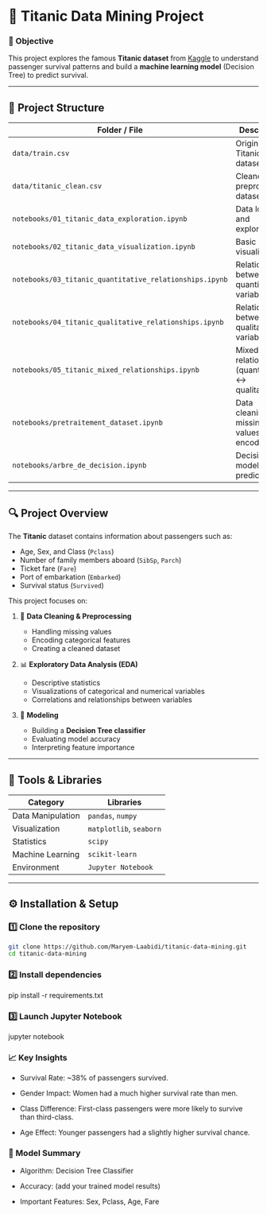 # 🚢 Titanic Data Mining Project

### 🎯 Objective
This project explores the famous **Titanic dataset** from [Kaggle](https://www.kaggle.com/c/titanic) to understand passenger survival patterns and build a **machine learning model** (Decision Tree) to predict survival.

---

## 📂 Project Structure

| Folder / File                                           | Description                                      |
| ------------------------------------------------------- | ------------------------------------------------ |
| `data/train.csv`                                        | Original Titanic dataset                         |
| `data/titanic_clean.csv`                                | Cleaned and preprocessed dataset                 |
| `notebooks/01_titanic_data_exploration.ipynb`           | Data loading and exploration                     |
| `notebooks/02_titanic_data_visualization.ipynb`         | Basic visualizations                             |
| `notebooks/03_titanic_quantitative_relationships.ipynb` | Relationships between quantitative variables     |
| `notebooks/04_titanic_qualitative_relationships.ipynb`  | Relationships between qualitative variables      |
| `notebooks/05_titanic_mixed_relationships.ipynb`        | Mixed relationships (quantitative ↔ qualitative) |
| `notebooks/pretraitement_dataset.ipynb`                 | Data cleaning, missing values, encoding          |
| `notebooks/arbre_de_decision.ipynb`                     | Decision Tree model and prediction               |


---

## 🔍 Project Overview

The **Titanic** dataset contains information about passengers such as:
- Age, Sex, and Class (`Pclass`)
- Number of family members aboard (`SibSp`, `Parch`)
- Ticket fare (`Fare`)
- Port of embarkation (`Embarked`)
- Survival status (`Survived`)

This project focuses on:
1. 🧹 **Data Cleaning & Preprocessing**  
   - Handling missing values  
   - Encoding categorical features  
   - Creating a cleaned dataset  

2. 📊 **Exploratory Data Analysis (EDA)**  
   - Descriptive statistics  
   - Visualizations of categorical and numerical variables  
   - Correlations and relationships between variables  

3. 🌲 **Modeling**  
   - Building a **Decision Tree classifier**  
   - Evaluating model accuracy  
   - Interpreting feature importance  

---

## 🧰 Tools & Libraries

| Category | Libraries |
|-----------|------------|
| Data Manipulation | `pandas`, `numpy` |
| Visualization | `matplotlib`, `seaborn` |
| Statistics | `scipy` |
| Machine Learning | `scikit-learn` |
| Environment | `Jupyter Notebook` |

---

## ⚙️ Installation & Setup

### 1️⃣ Clone the repository
```bash
git clone https://github.com/Maryem-Laabidi/titanic-data-mining.git
cd titanic-data-mining
``` 

### 2️⃣ Install dependencies

pip install -r requirements.txt

### 3️⃣ Launch Jupyter Notebook

jupyter notebook

### 📈 Key Insights

- Survival Rate: ~38% of passengers survived.

- Gender Impact: Women had a much higher survival rate than men.

- Class Difference: First-class passengers were more likely to survive than third-class.

- Age Effect: Younger passengers had a slightly higher survival chance.

### 🤖 Model Summary

- Algorithm: Decision Tree Classifier

- Accuracy: (add your trained model results)

- Important Features: Sex, Pclass, Age, Fare



